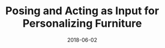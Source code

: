 ---
title: "Posing and Acting as Input for Personalizing Furniture"
date: 2018-06-02
layout: projectSingle
draft: false

# Project thumb
category: [ "System", "Innovation" ]
image: "/projects/2016-BodyMeter/_[opt]teaser.jpg"
teaser: "/projects/2016-BodyMeter/_[opt]top.jpg"
metacontent: "We developed situated and interactive guidelines to assist users in design applications. We applied these guidelines in a Virtual Reality (VR) system that lets users customize their desk and provides real-time feedback and feedforward on pose and design."

# Meta-Data
conference: "NordiCHI 2016"
conference_full: "ACM 2018 Designing Interactive Systems Conference"
con_date: "23 October 2016"
keys: "simulation-driven design, virtual human with agency, digital human"
researcher: <ins>Bokyung Lee</ins>, Sindy Wu, Maria Reyes, Daniel Saakes.
summary: "In this paper, we explored the application of human factor guidelines in personal fabrication. This is useful for several Do-It-Yourself (DIY) scenarios, including users adjusting workstation configurations or designing a desk to fit a single person. We identified a dependency map between the user's anthropometrics, ergonomic pose recommendations, and design dimensions. Based on this, we developed situated and interactive guidelines to assist users in design applications. We applied these guidelines in a Virtual Reality (VR) system that lets users customize their desk and provides real-time feedback and feedforward on pose and design. We evaluated the system with six participants, had each one design a personal desk, fabricated their desks, and let them work on their desks for four hours. The design and evaluation contribute to fabrication tools as it helped users be aware of their pose and ergonomic knowledge, and design for their bodies and needs."
tags: ["Design", "Bab", "Bibibib"]
shortkeys: "#social comfort,   #data-driven"

# description
description: "This is meta description"

# links
links:
  - label : "Paper"
    link : "https://www.dropbox.com/scl/fi/yd2o7jucueky9tcf8ja09/2021-dis.pdf?rlkey=6ckiahlencbvyuiyu67ipyq9r&dl=0"
  - label : "Source URL"
    link : "https://dl.acm.org/doi/10.1145/3290605.3300814"
  - label : "Presentation"
    link : "/projects/2021-Occsim/"


---